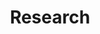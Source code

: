 ---
layout: research
title: "Research"
permalink: /research/
fields_of_interest:
  - "Life-long learning"
  - "SLAM algorithms"
  - "Computer Vision"
  - "Robotics"
  - "Machine Learning"
  - "Artificial Intelligence"

publications:
  2025: 
    - authors: "Ilia Nechaev, Michael Georgiades, Kirill Krinkin"
      name: 'Efficient Lane Marking Recognition for Duckietown for Varying Lighting Conditions'
      doi: "10.1109/DCOSS-IoT65416.2025.00050"
#  template to add in "in_progress":
#  - authors: "Author1, Author2"
#    name: "Name of the work"
#    doi: "10.1234/example"
  
  2024:
    - authors: "Kirill Krinkin, Tatiana Berlenko"
      name: '"Flipped" University: LLM-Assisted Lifelong Learning Environment'
      #doi: "doi"

---